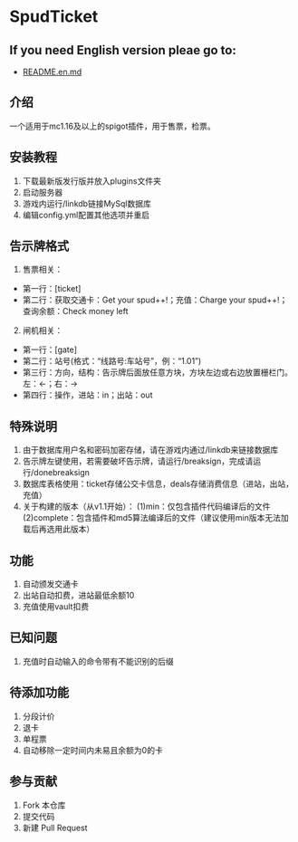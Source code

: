 # SpudTicket

## If you need English version pleae go to:

- [README.en.md](https://github.com/zrll12/SpudTicket/blob/master/README.en.md)

## 介绍
一个适用于mc1.16及以上的spigot插件，用于售票，检票。

## 安装教程

1. 下载最新版发行版并放入plugins文件夹
2. 启动服务器
3. 游戏内运行/linkdb链接MySql数据库
4. 编辑config.yml配置其他选项并重启

## 告示牌格式
1. 售票相关：
- 第一行：[ticket]
- 第二行：获取交通卡：Get your spud++!；充值：Charge your spud++!；查询余额：Check money left
2. 闸机相关：
- 第一行：[gate]
- 第二行：站号(格式：“线路号:车站号”，例：“1.01”)
- 第三行：方向，结构：告示牌后面放任意方块，方块左边或右边放置栅栏门。左：<-；右：->
- 第四行：操作，进站：in；出站：out

## 特殊说明

1. 由于数据库用户名和密码加密存储，请在游戏内通过/linkdb来链接数据库
2. 告示牌左键使用，若需要破坏告示牌，请运行/breaksign，完成请运行/donebreaksign
3. 数据库表格使用：ticket存储公交卡信息，deals存储消费信息（进站，出站，充值）
4. 关于构建的版本（从v1.1开始）：
   (1)min：仅包含插件代码编译后的文件
   (2)complete：包含插件和md5算法编译后的文件（建议使用min版本无法加载后再选用此版本）

## 功能

1. 自动颁发交通卡
2. 出站自动扣费，进站最低余额10
3. 充值使用vault扣费

## 已知问题

1. 充值时自动输入的命令带有不能识别的后缀

## 待添加功能

1. 分段计价
2. 退卡
3. 单程票
4. 自动移除一定时间内未易且余额为0的卡

## 参与贡献

1.  Fork 本仓库
2.  提交代码
3.  新建 Pull Request
